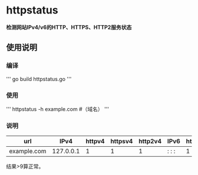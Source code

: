 # httpstatus
**检测网站IPv4/v6的HTTP、HTTPS、HTTP2服务状态**

## 使用说明
### 编译
'''
go build httpstatus.go
'''


### 使用

'''
httpstatus -h example.com  #（域名） 
'''


### 说明

url | IPv4 | httpv4 | httpsv4 | http2v4 | IPv6 | httpipv6 | httpsv6 | http2v6 
---|---|---|---|---|---|---|---|---
example.com | 127.0.0.1  | 1 | 1 | 1 | : : :  | 1 | 1 | 1 

结果>9算正常。
